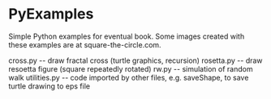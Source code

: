 PyExamples
==========

Simple Python examples for eventual book. Some images created with these examples are at square-the-circle.com.

cross.py         -- draw fractal cross (turtle graphics, recursion)
rosetta.py       -- draw resoetta figure (square repeatedly rotated)
rw.py            -- simulation of random walk
utilities.py     -- code imported by other files, e.g. saveShape, to save turtle drawing to eps file
